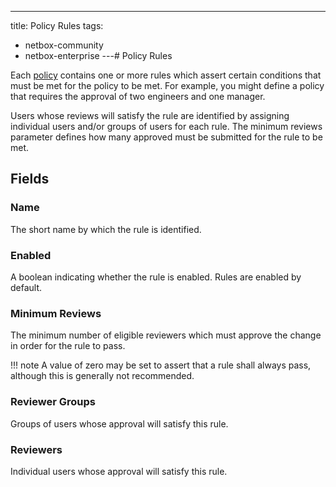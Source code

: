 ---
title: Policy Rules
tags:
  - netbox-community
  - netbox-enterprise
---# Policy Rules

Each [policy](./policy.md) contains one or more rules which assert certain conditions that must be met for the policy to be met. For example, you might define a policy that requires the approval of two engineers and one manager.

Users whose reviews will satisfy the rule are identified by assigning individual users and/or groups of users for each rule. The minimum reviews parameter defines how many approved must be submitted for the rule to be met.

## Fields

### Name

The short name by which the rule is identified.

### Enabled

A boolean indicating whether the rule is enabled. Rules are enabled by default.

### Minimum Reviews

The minimum number of eligible reviewers which must approve the change in order for the rule to pass.

!!! note
    A value of zero may be set to assert that a rule shall always pass, although this is generally not recommended.

### Reviewer Groups

Groups of users whose approval will satisfy this rule.

### Reviewers

Individual users whose approval will satisfy this rule.
